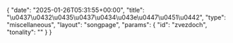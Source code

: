 {
    "date": "2025-01-26T05:31:55+00:00",
    "title": "\u0437\u0432\u0435\u0437\u0434\u043e\u0447\u0451\u0442",
    "type": "miscellaneous",
    "layout": "songpage",
    "params": {
        "id": "zvezdoch",
        "tonality": ""
    }
}